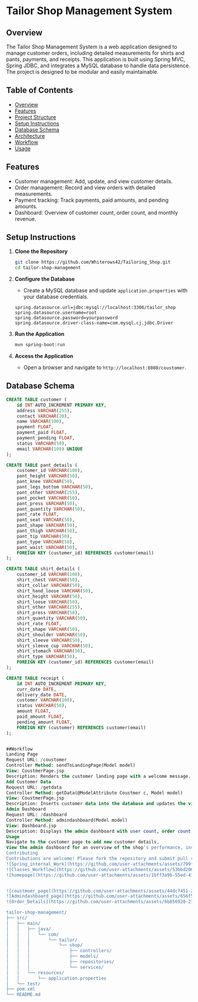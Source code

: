# Tailor Shop Management System

## Overview
The Tailor Shop Management System is a web application designed to manage customer orders, including detailed measurements for shirts and pants, payments, and receipts. This application is built using Spring MVC, Spring JDBC, and integrates a MySQL database to handle data persistence. The project is designed to be modular and easily maintainable.

## Table of Contents
- [Overview](#overview)
- [Features](#features)
- [Project Structure](#project-structure)
- [Setup Instructions](#setup-instructions)
- [Database Schema](#database-schema)
- [Architecture](#architecture)
- [Workflow](#workflow)
- [Usage](#usage)

## Features
- Customer management: Add, update, and view customer details.
- Order management: Record and view orders with detailed measurements.
- Payment tracking: Track payments, paid amounts, and pending amounts.
- Dashboard: Overview of customer count, order count, and monthly revenue.



## Setup Instructions
1. **Clone the Repository**
    ```bash
    git clone https://github.com/Whiterows42/Tailoring_Shop.git
    cd tailor-shop-management
    ```

2. **Configure the Database**
    - Create a MySQL database and update `application.properties` with your database credentials.
    ```properties
    spring.datasource.url=jdbc:mysql://localhost:3306/tailor_shop
    spring.datasource.username=root
    spring.datasource.password=yourpassword
    spring.datasource.driver-class-name=com.mysql.cj.jdbc.Driver
    
    ```

3. **Run the Application**
    ```bash
    mvn spring-boot:run
    ```

4. **Access the Application**
    - Open a browser and navigate to `http://localhost:8080/coustomer`.

## Database Schema
```sql
CREATE TABLE customer (
    id INT AUTO_INCREMENT PRIMARY KEY,
    address VARCHAR(255),
    contact VARCHAR(20),
    name VARCHAR(100),
    payment FLOAT,
    payment_paid FLOAT,
    payment_pending FLOAT,
    status VARCHAR(50),
    email VARCHAR(100) UNIQUE
);

CREATE TABLE pant_details (
    customer_id VARCHAR(100),
    pant_height VARCHAR(50),
    pant_knee VARCHAR(50),
    pant_legs_bottom VARCHAR(50),
    pant_other VARCHAR(255),
    pant_pocket VARCHAR(50),
    pant_press VARCHAR(50),
    pant_quantity VARCHAR(50),
    pant_rate FLOAT,
    pant_seat VARCHAR(50),
    pant_shape VARCHAR(50),
    pant_thigh VARCHAR(50),
    pant_tip VARCHAR(50),
    pant_type VARCHAR(50),
    pant_waist VARCHAR(50),
    FOREIGN KEY (customer_id) REFERENCES customer(email)
);

CREATE TABLE shirt_details (
    customer_id VARCHAR(100),
    shirt_chest VARCHAR(50),
    shirt_collar VARCHAR(50),
    shirt_hand_loose VARCHAR(50),
    shirt_height VARCHAR(50),
    shirt_loose VARCHAR(50),
    shirt_other VARCHAR(255),
    shirt_press VARCHAR(50),
    shirt_quantity VARCHAR(50),
    shirt_rate FLOAT,
    shirt_shape VARCHAR(50),
    shirt_shoulder VARCHAR(50),
    shirt_sleeve VARCHAR(50),
    shirt_sleeve_cup VARCHAR(50),
    shirt_stomach VARCHAR(50),
    shirt_type VARCHAR(50),
    FOREIGN KEY (customer_id) REFERENCES customer(email)
);

CREATE TABLE receipt (
    id INT AUTO_INCREMENT PRIMARY KEY,
    curr_date DATE,
    delivery_date DATE,
    customer VARCHAR(100),
    status VARCHAR(50),
    amount FLOAT,
    paid_amount FLOAT,
    pending_amount FLOAT,
    FOREIGN KEY (customer) REFERENCES customer(email)
);


##Workflow
Landing Page
Request URL: /coustomer
Controller Method: sendToLandingPage(Model model)
View: CoustmerPage.jsp
Description: Renders the customer landing page with a welcome message.
Add Customer Data
Request URL: /getdata
Controller Method: getData(@ModelAttribute Coustmer c, Model model)
View: CoustmerPage.jsp
Description: Inserts customer data into the database and updates the view with a success message.
Admin Dashboard
Request URL: /dashboard
Controller Method: admindashboard(Model model)
View: Dashboard.jsp
Description: Displays the admin dashboard with user count, order count, customer details, and monthly revenue.
Usage
Navigate to the customer page to add new customer details.
View the admin dashboard for an overview of the shop's performance, including customer counts, order counts, and revenue.
Contributing
Contributions are welcome! Please fork the repository and submit pull requests for any enhancements or bug fixes.
![Spring_internal_Work](https://github.com/user-attachments/assets/799f738c-2393-41fd-9a63-ae2cbdd3e278)
![Classes_Workflow](https://github.com/user-attachments/assets/53bbd200-9ea1-447b-b923-31d6440bffa7)
![homepage](https://github.com/user-attachments/assets/1bff3a9b-55ed-4149-86c2-4de2c6152e71)


![coustmoer_page](https://github.com/user-attachments/assets/44dc7451-276d-4b57-b976-e6ab80ed3fd7)
![Admindashboard_page](https://github.com/user-attachments/assets/656f5117-429f-473a-a70a-1ab0ec4b5a3b)
![Order_Details](https://github.com/user-attachments/assets/bb856928-212c-492a-90a7-71a1dc943727)

tailor-shop-management/
├── src/
│   ├── main/
│   │   ├── java/
│   │   │   └── com/
│   │   │       └── tailor/
│   │   │           └── shop/
│   │   │               ├── controllers/
│   │   │               ├── models/
│   │   │               ├── repositories/
│   │   │               └── services/
│   │   └── resources/
│   │       └── application.properties
│   └── test/
├── pom.xml
└── README.md
